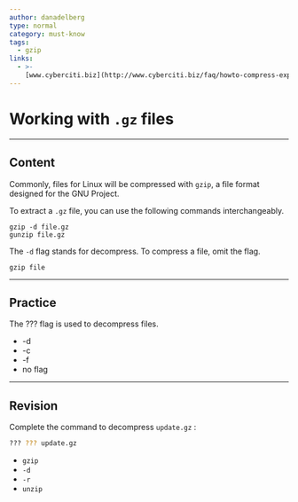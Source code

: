 ```yaml
---
author: danadelberg
type: normal
category: must-know
tags:
  - gzip
links:
  - >-
    [www.cyberciti.biz](http://www.cyberciti.biz/faq/howto-compress-expand-gz-files/){website}
---
```


# Working with `.gz` files


---

## Content

Commonly, files for Linux will be compressed with `gzip`, a file format designed for the GNU Project. 

To extract a `.gz` file, you can use the following commands interchangeably.

```plain-text
gzip -d file.gz 
gunzip file.gz
```

The `-d` flag stands for decompress. To compress a file, omit the flag.

```plain-text
gzip file
```


---

## Practice

The ??? flag is used to decompress files.

- -d
- -c
- -f
- no flag


---

## Revision

Complete the command to decompress `update.gz` :

```bash
??? ??? update.gz
```

- `gzip`
- `-d`
- `-r`
- `unzip`
 
